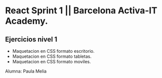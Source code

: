 # React Sprint 1 || Barcelona Activa-IT Academy. 
## Ejercicios nivel 1
- Maquetacion en CSS formato escritorio.
- Maquetacion en CSS formato tabletas.
- Maquetacion en CSS formato moviles.

Alumna: Paula Melia


